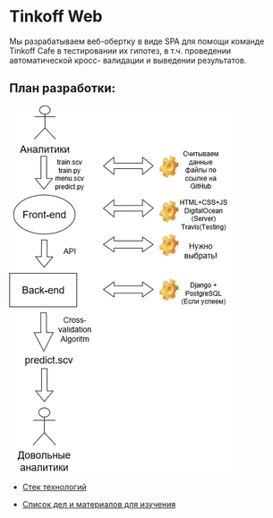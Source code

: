 Tinkoff Web
===========
Мы разрабатываем веб-обертку в виде SPA для помощи команде Tinkoff Cafe в тестировании их гипотез, в т.ч. проведении автоматической кросс-
валидации и выведении результатов. 

   План разработки:
   ------------------------

   ![alt text](https://github.com/python-am-cp/tinkoff_cafe_web_wrapper/blob/develop/im/Untitled%20Diagram.png)

+ [Cтек технологий](https://docs.google.com/spreadsheets/d/10_ih1ONghtAGQ29BRwEeNhrGonIFp6qVrk0CyaJH7SM/edit?usp=sharing)

+ [Список дел и материалов для изучения](https://trello.com/b/sYs31Fnj/tinkoff-web) 
